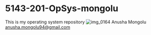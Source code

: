 # 5143-201-OpSys-mongolu
This is my operating system repository
![img_0164](https://cloud.githubusercontent.com/assets/25236138/22131192/0de274bc-de77-11e6-842a-4d6a0cd21222.JPG)
Anusha Mongolu
anusha.mongolu94@gmail.com
